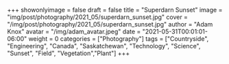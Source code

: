 +++
showonlyimage = false
draft = false
title = "Superdarn Sunset"
image = "img/post/photography/2021_05/superdarn_sunset.jpg"
cover = "/img/post/photography/2021_05/superdarn_sunset.jpg"
author = "Adam Knox"
avatar = "/img/adam_avatar.jpeg"
date = "2021-05-31T00:01:01-06:00"
weight = 0
categories = ["Photography"]
tags = ["Countryside", "Engineering", "Canada", "Saskatchewan", "Technology", "Science", "Sunset", "Field", "Vegetation","Plant"]
+++
